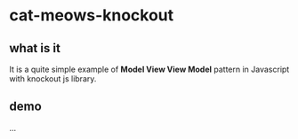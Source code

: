 # cat-meows-knockout

## what is it
It is a quite simple example of **Model View View Model** pattern in Javascript with knockout js library.

## demo
...
